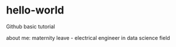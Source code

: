 # hello-world
Github basic tutorial

about me: maternity leave - electrical engineer in data science field
